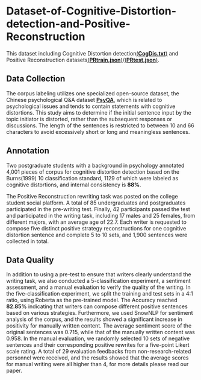 # Dataset-of-Cognitive-Distortion-detection-and-Positive-Reconstruction

This dataset including Cognitive Distortion detection[(**CogDis.txt**)](https://github.com/405200144/Dataset-of-Cognitive-Distortion-detection-and-Positive-Reconstruction/blob/main/CogDis.txt) and Positive Reconstruction datasets[(**PRtrain.json**)](https://github.com/405200144/Dataset-of-Cognitive-Distortion-detection-and-Positive-Reconstruction/blob/main/PRtrain.json)/[(**PRtest.json**)](https://github.com/405200144/Dataset-of-Cognitive-Distortion-detection-and-Positive-Reconstruction/blob/main/PRtest.json).

## Data Collection
The corpus labeling utilizes one specialized open-source dataset, the Chinese psychological Q&A dataset [**PsyQA**](https://github.com/thu-coai/PsyQA), which is related to psychological issues and tends to contain statements with cognitive distortions.
This study aims to determine if the initial sentence input by the topic initiator is distorted, rather than the subsequent responses or discussions. The length of the sentences is restricted to between 10 and 66 characters to avoid excessively short or long and meaningless sentences.

## Annotation
Two postgraduate students with a background in psychology annotated 4,001 pieces of corpus for cognitive distortion detection based on the Burns(1999) 10 classification standard, 1129 of which were labeled as cognitive distortions, and internal consistency is **88%**.

The Positive Reconstruction rewriting task was posted on the college student social platform. A total of 85 undergraduates and postgraduates participated in the pre-writing test. Finally, 42 participants passed the test and participated in the writing task, including 17 males and 25 females, from different majors, with an average age of 22.7. Each writer is requested to compose five distinct positive strategy reconstructions for one cognitive distortion sentence and complete 5 to 10 sets, and 1,900 sentences were collected in total.

## Data Quality
In addition to using a pre-test to ensure that writers clearly understand the writing task, we also conducted a 5-classification experiment, a sentiment assessment, and a manual evaluation to verify the quality of the writing. In the five-classification experiment, we split the training and test sets in a 4:1 ratio, using Roberta as the pre-trained model. The Accuracy reached **82.85\%** indicating that writers can compose different positive sentences based on various strategies. Furthermore, we used SnowNLP for sentiment analysis of the corpus, and the results showed a significant increase in positivity for manually written content. The average sentiment score of the original sentences was 0.715, while that of the manually written content was 0.958. In the manual evaluation, we randomly selected 10 sets of negative sentences and their corresponding positive rewrites for a five-point Likert scale rating. A total of 29 evaluation feedbacks from non-research-related personnel were received, and the results showed that the average scores for manual writing were all higher than 4, for more details please read our paper.

